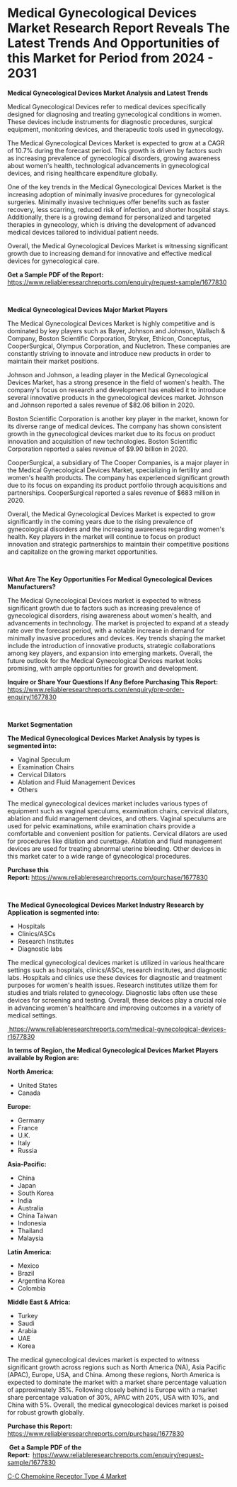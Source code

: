 <p><h1>Medical Gynecological Devices Market Research Report Reveals The Latest Trends And Opportunities of this Market for Period from 2024 - 2031</h1></p><p><strong>Medical Gynecological Devices Market Analysis and Latest Trends</strong></p>
<p><p>Medical Gynecological Devices refer to medical devices specifically designed for diagnosing and treating gynecological conditions in women. These devices include instruments for diagnostic procedures, surgical equipment, monitoring devices, and therapeutic tools used in gynecology.</p><p>The Medical Gynecological Devices Market is expected to grow at a CAGR of 10.7% during the forecast period. This growth is driven by factors such as increasing prevalence of gynecological disorders, growing awareness about women's health, technological advancements in gynecological devices, and rising healthcare expenditure globally.</p><p>One of the key trends in the Medical Gynecological Devices Market is the increasing adoption of minimally invasive procedures for gynecological surgeries. Minimally invasive techniques offer benefits such as faster recovery, less scarring, reduced risk of infection, and shorter hospital stays. Additionally, there is a growing demand for personalized and targeted therapies in gynecology, which is driving the development of advanced medical devices tailored to individual patient needs.</p><p>Overall, the Medical Gynecological Devices Market is witnessing significant growth due to increasing demand for innovative and effective medical devices for gynecological care.</p></p>
<p><strong>Get a Sample PDF of the Report:&nbsp;</strong> <a href="https://www.reliableresearchreports.com/enquiry/request-sample/1677830">https://www.reliableresearchreports.com/enquiry/request-sample/1677830</a></p>
<p>&nbsp;</p>
<p><strong>Medical Gynecological Devices Major Market Players</strong></p>
<p><p>The Medical Gynecological Devices Market is highly competitive and is dominated by key players such as Bayer, Johnson and Johnson, Wallach & Company, Boston Scientific Corporation, Stryker, Ethicon, Conceptus, CooperSurgical, Olympus Corporation, and Nucletron. These companies are constantly striving to innovate and introduce new products in order to maintain their market positions.</p><p>Johnson and Johnson, a leading player in the Medical Gynecological Devices Market, has a strong presence in the field of women's health. The company's focus on research and development has enabled it to introduce several innovative products in the gynecological devices market. Johnson and Johnson reported a sales revenue of $82.06 billion in 2020.</p><p>Boston Scientific Corporation is another key player in the market, known for its diverse range of medical devices. The company has shown consistent growth in the gynecological devices market due to its focus on product innovation and acquisition of new technologies. Boston Scientific Corporation reported a sales revenue of $9.90 billion in 2020.</p><p>CooperSurgical, a subsidiary of The Cooper Companies, is a major player in the Medical Gynecological Devices Market, specializing in fertility and women's health products. The company has experienced significant growth due to its focus on expanding its product portfolio through acquisitions and partnerships. CooperSurgical reported a sales revenue of $683 million in 2020.</p><p>Overall, the Medical Gynecological Devices Market is expected to grow significantly in the coming years due to the rising prevalence of gynecological disorders and the increasing awareness regarding women's health. Key players in the market will continue to focus on product innovation and strategic partnerships to maintain their competitive positions and capitalize on the growing market opportunities.</p></p>
<p>&nbsp;</p>
<p><strong>What Are The Key Opportunities For Medical Gynecological Devices Manufacturers?</strong></p>
<p><p>The Medical Gynecological Devices market is expected to witness significant growth due to factors such as increasing prevalence of gynecological disorders, rising awareness about women's health, and advancements in technology. The market is projected to expand at a steady rate over the forecast period, with a notable increase in demand for minimally invasive procedures and devices. Key trends shaping the market include the introduction of innovative products, strategic collaborations among key players, and expansion into emerging markets. Overall, the future outlook for the Medical Gynecological Devices market looks promising, with ample opportunities for growth and development.</p></p>
<p><strong>Inquire or Share Your Questions If Any Before Purchasing This Report:</strong> <a href="https://www.reliableresearchreports.com/enquiry/pre-order-enquiry/1677830">https://www.reliableresearchreports.com/enquiry/pre-order-enquiry/1677830</a></p>
<p>&nbsp;</p>
<p><strong>Market Segmentation</strong></p>
<p><strong>The Medical Gynecological Devices Market Analysis by types is segmented into:</strong></p>
<p><ul><li>Vaginal Speculum</li><li>Examination Chairs</li><li>Cervical Dilators</li><li>Ablation and Fluid Management Devices</li><li>Others</li></ul></p>
<p><p>The medical gynecological devices market includes various types of equipment such as vaginal speculums, examination chairs, cervical dilators, ablation and fluid management devices, and others. Vaginal speculums are used for pelvic examinations, while examination chairs provide a comfortable and convenient position for patients. Cervical dilators are used for procedures like dilation and curettage. Ablation and fluid management devices are used for treating abnormal uterine bleeding. Other devices in this market cater to a wide range of gynecological procedures.</p></p>
<p><strong>Purchase this Report:&nbsp;</strong><a href="https://www.reliableresearchreports.com/purchase/1677830">https://www.reliableresearchreports.com/purchase/1677830</a></p>
<p>&nbsp;</p>
<p><strong>The Medical Gynecological Devices Market Industry Research by Application is segmented into:</strong></p>
<p><ul><li>Hospitals</li><li>Clinics/ASCs</li><li>Research Institutes</li><li>Diagnostic labs</li></ul></p>
<p><p>The medical gynecological devices market is utilized in various healthcare settings such as hospitals, clinics/ASCs, research institutes, and diagnostic labs. Hospitals and clinics use these devices for diagnostic and treatment purposes for women's health issues. Research institutes utilize them for studies and trials related to gynecology. Diagnostic labs often use these devices for screening and testing. Overall, these devices play a crucial role in advancing women's healthcare and improving outcomes in a variety of medical settings.</p></p>
<p><a href="https://www.reliableresearchreports.com/medical-gynecological-devices-r1677830">&nbsp;https://www.reliableresearchreports.com/medical-gynecological-devices-r1677830</a></p>
<p><strong>In terms of Region, the Medical Gynecological Devices Market Players available by Region are:</strong></p>
<p>
    <p> <strong> North America: </strong>
        <ul>
            <li>United States</li>
            <li>Canada</li>
        </ul>
        </p> 
    <p> <strong> Europe: </strong>
        <ul>
            <li>Germany</li>
            <li>France</li>
            <li>U.K.</li>
            <li>Italy</li>
            <li>Russia</li>
        </ul>
        </p> 
    <p> <strong> Asia-Pacific: </strong>
        <ul>
            <li>China</li>
            <li>Japan</li>
            <li>South Korea</li>
            <li>India</li>
            <li>Australia</li>
            <li>China Taiwan</li>
            <li>Indonesia</li>
            <li>Thailand</li>
            <li>Malaysia</li>
        </ul>
        </p> 
    <p> <strong> Latin America: </strong>
        <ul>
            <li>Mexico</li>
            <li>Brazil</li>
            <li>Argentina Korea</li>
            <li>Colombia</li>
        </ul>
        </p> 
    <p> <strong> Middle East & Africa: </strong>
        <ul>
            <li>Turkey</li>
            <li>Saudi</li>
            <li>Arabia</li>
            <li>UAE</li>
            <li>Korea</li>
        </ul>
    </p>
    </p>
<p><p>The medical gynecological devices market is expected to witness significant growth across regions such as North America (NA), Asia Pacific (APAC), Europe, USA, and China. Among these regions, North America is expected to dominate the market with a market share percentage valuation of approximately 35%. Following closely behind is Europe with a market share percentage valuation of 30%, APAC with 20%, USA with 10%, and China with 5%. Overall, the medical gynecological devices market is poised for robust growth globally.</p></p>
<p><strong>Purchase this Report: </strong><a href="https://www.reliableresearchreports.com/purchase/1677830">https://www.reliableresearchreports.com/purchase/1677830</a></p>
<p>&nbsp;<strong>Get a Sample PDF of the Report:&nbsp;&nbsp;</strong><a href="https://www.reliableresearchreports.com/enquiry/request-sample/1677830">https://www.reliableresearchreports.com/enquiry/request-sample/1677830</a></p>
<p><strong></strong></p>
<p><p><a href="https://view.publitas.com/reportprime-1/deep-dive-into-the-c-c-chemokine-receptor-type-4-market-itstrends-market-segmentation-and-competitive-analysis/">C-C Chemokine Receptor Type 4 Market</a></p></p>